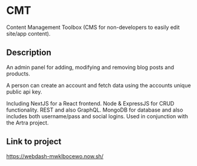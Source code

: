 # CMT

Content Management Toolbox (CMS for non-developers to easily edit site/app content).

## Description

An admin panel for adding, modifying and removing blog posts and products. 

A person can create an account and fetch data using the accounts unique public api key. 

Including NextJS for a React frontend.
Node & ExpressJS for CRUD functionality.
REST and also GraphQL.
MongoDB for database and also includes both username/pass and social logins.
Used in conjunction with the Artra project.

## Link to project

https://webdash-mwklbocewo.now.sh/
